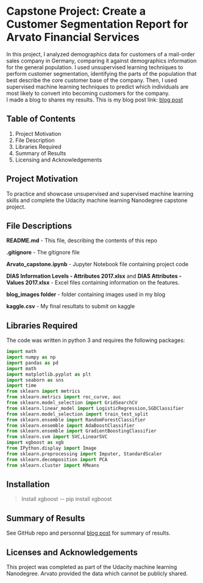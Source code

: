 


# Capstone Project: Create a Customer Segmentation Report for Arvato Financial Services
In this project, I analyzed demographics data for customers of a mail-order sales company in Germany, comparing it against demographics information for the general population. I used unsupervised learning techniques to perform customer segmentation, identifying the parts of the population that best describe the core customer base of the company. Then, I used supervised machine learning techniques to predict which individuals are most likely to convert into becoming customers for the company.  
I made a blog to shares my results. This is my blog post link: [blog post](https://oboukary.github.io/udacity_mle_nanodegree)

## Table of Contents
1) Project Motivation <br>
2) File Description <br>
3) Libraries Required <br>
4) Summary of Results <br>
5) Licensing and Acknowledgements <br>

## Project Motivation
To practice and showcase unsupervised and supervised machine learning skills and complete the Udacity machine learning Nanodegree capstone project.

## File Descriptions
**README.md** - This file, describing the contents of this repo

**.gitignore** - The gitignore file

**Arvato_capstone.ipynb** - Jupyter Notebook file containing project code

**DIAS Information Levels - Attributes 2017.xlsx** and **DIAS Attributes - Values 2017.xlsx** - Excel files containing information on the features.

**blog_images folder** - folder containing images used in my blog 

**kaggle.csv** - My final resultats to submit on kaggle

## Libraries Required
The code was written in python 3 and requires the following packages: 
```python
import math
import numpy as np
import pandas as pd
import math
import matplotlib.pyplot as plt
import seaborn as sns
import time
from sklearn import metrics
from sklearn.metrics import roc_curve, auc
from sklearn.model_selection import GridSearchCV
from sklearn.linear_model import LogisticRegression,SGDClassifier
from sklearn.model_selection import train_test_split
from sklearn.ensemble import RandomForestClassifier
from sklearn.ensemble import AdaBoostClassifier
from sklearn.ensemble import GradientBoostingClassifier
from sklearn.svm import SVC,LinearSVC
import xgboost as xgb
from IPython.display import Image
from sklearn.preprocessing import Imputer, StandardScaler
from sklearn.decomposition import PCA
from sklearn.cluster import KMeans
```
## Installation
> Install xgboost -- pip install xgboost

## Summary of Results
See GitHub repo and personnal [blog post](https://oboukary.github.io/udacity_mle_nanodegree) for summary of results.  

## Licenses and Acknowledgements
This project was completed as part of the Udacity machine learning Nanodegree.
Arvato provided the data which cannot be publicly shared.